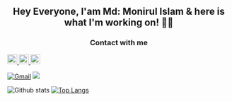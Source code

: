 <h2 align="center"> <strong> Hey Everyone, I'am Md: Monirul Islam & here is what I'm working on! 👨‍💻</strong> </h2>

  <h3 align ="center" > <strong> Contact with me  </strong> </h3>
  <a href="https://github.com/monirul2021">
  <img alt="Monirul's Github" width="22px" src="https://raw.githubusercontent.com/peterthehan/peterthehan/master/assets/github.svg" />
  </a>
  <a href="www.linkedin.com/in/monirul-slam-2021">
  <img  alt="Monirul's LinkedIN" width="22px" src="https://raw.githubusercontent.com/peterthehan/peterthehan/master/assets/linkedin.svg" />
  </a>
  <a  href="https://www.facebook.com/">
  <img  alt="Monirul's Facebook" width="22px" src="https://raw.githubusercontent.com/peterthehan/peterthehan/master/assets/facebook.svg" />
  </a> 
  
  [![Gmail](https://img.shields.io/badge/%20-Send%20Mail-black?color=14171A&labelColor=ef5350&logo=gmail&logoColor=ffffff)](mailto:monirulislam4103@gmail.com)
  ![](https://komarev.com/ghpvc/?username=monirul2021&color=brightgreen)

 ![Github stats](https://github-readme-stats.vercel.app/api?username=monirul2021&theme=radical&show_icons=true&count_private=true&hide=issues)
 [![Top Langs](https://github-readme-stats.vercel.app/api/top-langs/?username=monirul2021&theme=radical&layout=compact)](https://github.com/monirul2021)





